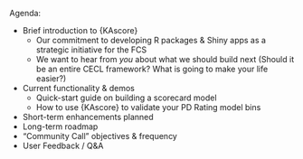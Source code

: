 Agenda:

* Brief introduction to {KAscore}
  + Our commitment to developing R packages & Shiny apps as a strategic initiative for the FCS
  + We want to hear from *you* about what we should build next (Should it be an entire CECL framework? What is going to make your life easier?)
* Current functionality & demos
  + Quick-start guide on building a scorecard model
  + How to use {KAscore} to validate your PD Rating model bins
* Short-term enhancements planned
* Long-term roadmap
* “Community Call” objectives & frequency
* User Feedback / Q&A